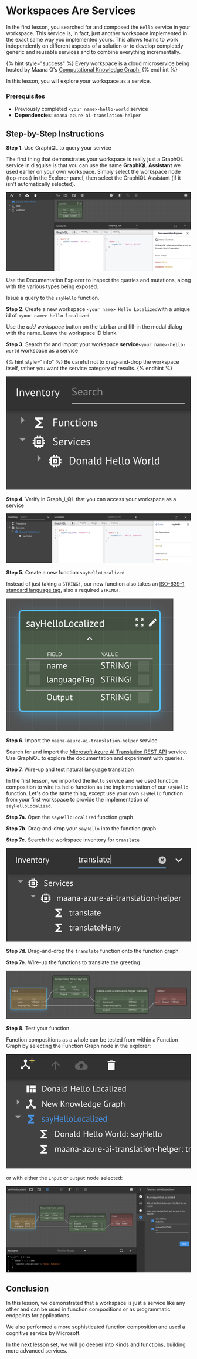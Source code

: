 # Workspaces Are Services

In the first lesson, you searched for and composed the `Hello` service in your workspace.  This service is, in fact, just another workspace implemented in the exact same way you implemented yours.  This allows teams to work independently on different aspects of a solution or to develop completely generic and reusable services and to combine everything incrementally.

{% hint style="success" %}
Every workspace is a cloud microservice being hosted by Maana Q's [Computational Knowledge Graph.](../../../product-guide/platform-features/computational-knowledge-graph/)
{% endhint %}

In this lesson, you will explore your workspace as a service.

### Prerequisites

* Previously completed `<your name>-hello-world` service
* **Dependencies:** `maana-azure-ai-translation-helper`

## Step-by-Step Instructions

**Step 1.** Use GraphiQL to query your service

The first thing that demonstrates your workspace is really just a GraphQL service in disguise is that you can use the same **GraphiQL** **Assistant** we used earlier on your own workspace.  Simply select the workspace node \(top-most\) in the Explorer panel, then select the GraphiQL Assistant \(if it isn't automatically selected\).

![](../../../.gitbook/assets/say-hello-graphiql.png)

Use the Documentation Explorer to inspect the queries and mutations, along with the various types being exposed.

Issue a query to the `sayHello` function.

**Step 2**.  Create a new workspace `<your name> Hello Localized`with a unique id of `<your name>-hello-localized`

Use the _add workspace_ button on the tab bar and fill-in the modal dialog with the name.  Leave the workspace ID blank.

**Step 3.** Search for and import your workspace **service**`<your name>-hello-world` workspace as a service

{% hint style="info" %}
Be careful not to drag-and-drop the workspace itself, rather you want the service category of results.
{% endhint %}

![](../../../.gitbook/assets/say-hello-imported.png)

**Step 4.** Verify in Graph_i_QL that you can access your workspace as a service

![](../../../.gitbook/assets/say-hello-as-a-service.png)

**Step 5.** Create a new function `sayHelloLocalized`

Instead of just taking a `STRING!`, our new function also takes an [ISO-639-1 standard language tag](https://en.wikipedia.org/wiki/ISO_639-1), also a required `STRING!`.

![](../../../.gitbook/assets/say-hello-localized.png)

**Step 6.**  Import the `maana-azure-ai-translation-helper` service

Search for and import the [Microsoft Azure AI Translation REST API](https://azure.microsoft.com/en-us/services/cognitive-services/translator-text-api/) service.  Use GraphiQL to explore the documentation and experiment with queries.

**Step 7.** Wire-up and test natural language translation

In the first lesson, we imported the `Hello` service and we used function composition to wire its hello function as the implementation of our `sayHello` function.  Let's do the same thing, except use your own `sayHello` function from your first workspace to provide the implementation of `sayHelloLocalized`.

**Step 7a.** Open the `sayHelloLocalized` function graph

**Step 7b.** Drag-and-drop your `sayHello` into the function graph

**Step 7c.** Search the workspace inventory for `translate`

![](../../../.gitbook/assets/translate-search.png)

**Step 7d.** Drag-and-drop the `translate` function onto the function graph

**Step 7e.** Wire-up the functions to translate the greeting

![](../../../.gitbook/assets/say-hello-localized-wired.png)

**Step 8.**  Test your function

Function compositions as a whole can be tested from within a Function Graph by selecting the Function Graph node in the explorer:

![](../../../.gitbook/assets/run-from-explorer.png)

or with either the `Input` or `Output` node selected:

![](../../../.gitbook/assets/hola-roberto.png)

## Conclusion

In this lesson, we demonstrated that a workspace is just a service like any other and can be used in function compositions or as programmatic endpoints for applications.

We also performed a more sophisticated function composition and used a cognitive service by Microsoft.

In the next lesson set, we will go deeper into Kinds and functions, building more advanced services.

